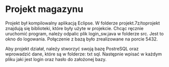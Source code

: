# Projekt magazynu
Projekt był kompilowalny aplikacją Eclipse.
W folderze projekt.7z/toprojekt znajdują się biblioteki, które były użyte w projekcie.
Chcąc ręcznie  uruchomić program, należy odpalic plik login_sw.java w folderze src. Jest to okno do logowania.
Połączenie z bazą było zrealizowane na porcie 5432.

Aby projekt działał, należy stworzyć swoją bazę PostreSQL oraz wprowadzić dane, które są w folderze: txt sql.
Następnie wpisać w każdym pliku jaki jest login oraz hasło do założonej bazy. 
